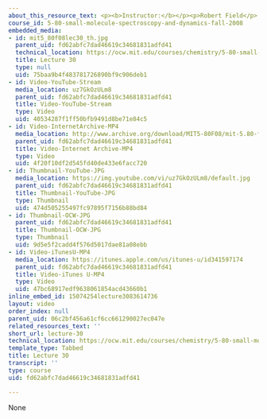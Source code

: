 ```yaml
---
about_this_resource_text: <p><b>Instructor:</b></p><p>Robert Field</p>
course_id: 5-80-small-molecule-spectroscopy-and-dynamics-fall-2008
embedded_media:
- id: mit5_80f08lec30_th.jpg
  parent_uid: fd62abfc7dad46619c34681831adfd41
  technical_location: https://ocw.mit.edu/courses/chemistry/5-80-small-molecule-spectroscopy-and-dynamics-fall-2008/video-lectures/lecture-30/mit5_80f08lec30_th.jpg
  title: Lecture 30
  type: null
  uid: 75baa9b4f483781726890bf9c906deb1
- id: Video-YouTube-Stream
  media_location: uz7GkOzULm8
  parent_uid: fd62abfc7dad46619c34681831adfd41
  title: Video-YouTube-Stream
  type: Video
  uid: 40534287f1ff50bfb9491d8be71e84c5
- id: Video-InternetArchive-MP4
  media_location: http://www.archive.org/download/MIT5-80F08/mit-5.80-f08-lec30_300k.mp4
  parent_uid: fd62abfc7dad46619c34681831adfd41
  title: Video-Internet Archive-MP4
  type: Video
  uid: 4f20f10df2d545fd40de433e6facc720
- id: Thumbnail-YouTube-JPG
  media_location: https://img.youtube.com/vi/uz7GkOzULm8/default.jpg
  parent_uid: fd62abfc7dad46619c34681831adfd41
  title: Thumbnail-YouTube-JPG
  type: Thumbnail
  uid: 474d505255497fc97895f7156b88bd84
- id: Thumbnail-OCW-JPG
  parent_uid: fd62abfc7dad46619c34681831adfd41
  title: Thumbnail-OCW-JPG
  type: Thumbnail
  uid: 9d5e5f2cadd4f576d5017dae81a08ebb
- id: Video-iTunesU-MP4
  media_location: https://itunes.apple.com/us/itunes-u/id341597174
  parent_uid: fd62abfc7dad46619c34681831adfd41
  title: Video-iTunes U-MP4
  type: Video
  uid: 47bc68917edf9638061854acd43660b1
inline_embed_id: 15074254lecture3083614736
layout: video
order_index: null
parent_uid: 06c2bf456a61cf6cc661290027ec047e
related_resources_text: ''
short_url: lecture-30
technical_location: https://ocw.mit.edu/courses/chemistry/5-80-small-molecule-spectroscopy-and-dynamics-fall-2008/video-lectures/lecture-30
template_type: Tabbed
title: Lecture 30
transcript: ''
type: course
uid: fd62abfc7dad46619c34681831adfd41

---
```

None